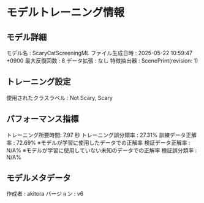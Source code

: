 # モデルトレーニング情報

## モデル詳細
モデル名           : ScaryCatScreeningML
ファイル生成日時   : 2025-05-22 10:59:47 +0900
最大反復回数     : 8
データ拡張       : なし
特徴抽出器       : ScenePrint(revision: 1)

## トレーニング設定
使用されたクラスラベル : Not Scary, Scary

## パフォーマンス指標
トレーニング所要時間: 7.97 秒
トレーニング誤分類率 : 27.31%
訓練データ正解率 : 72.69% ※モデルが学習に使用したデータでの正解率
検証データ正解率 : N/A% ※モデルが学習に使用していない未知のデータでの正解率
検証誤分類率       : N/A%

## モデルメタデータ
作成者            : akitora
バージョン          : v6